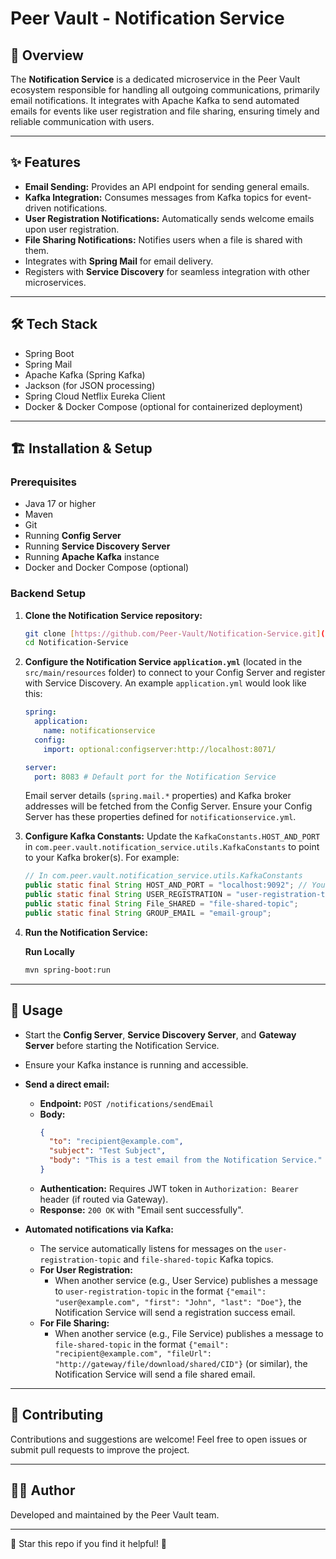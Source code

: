 # Peer Vault - Notification Service

## 🚀 Overview
The **Notification Service** is a dedicated microservice in the Peer Vault ecosystem responsible for handling all outgoing communications, primarily email notifications. It integrates with Apache Kafka to send automated emails for events like user registration and file sharing, ensuring timely and reliable communication with users.

---

## ✨ Features
* **Email Sending:** Provides an API endpoint for sending general emails.
* **Kafka Integration:** Consumes messages from Kafka topics for event-driven notifications.
* **User Registration Notifications:** Automatically sends welcome emails upon user registration.
* **File Sharing Notifications:** Notifies users when a file is shared with them.
* Integrates with **Spring Mail** for email delivery.
* Registers with **Service Discovery** for seamless integration with other microservices.

---

## 🛠 Tech Stack
* Spring Boot
* Spring Mail
* Apache Kafka (Spring Kafka)
* Jackson (for JSON processing)
* Spring Cloud Netflix Eureka Client
* Docker & Docker Compose (optional for containerized deployment)

---

## 🏗 Installation & Setup

### Prerequisites
* Java 17 or higher
* Maven
* Git
* Running **Config Server**
* Running **Service Discovery Server**
* Running **Apache Kafka** instance
* Docker and Docker Compose (optional)

### Backend Setup

1.  **Clone the Notification Service repository:**
    ```bash
    git clone [https://github.com/Peer-Vault/Notification-Service.git](https://github.com/Peer-Vault/Notification-Service.git)
    cd Notification-Service
    ```

2.  **Configure the Notification Service `application.yml`** (located in the `src/main/resources` folder) to connect to your Config Server and register with Service Discovery. An example `application.yml` would look like this:
    ```yaml
    spring:
      application:
        name: notificationservice
      config:
        import: optional:configserver:http://localhost:8071/

    server:
      port: 8083 # Default port for the Notification Service
    ```
    Email server details (`spring.mail.*` properties) and Kafka broker addresses will be fetched from the Config Server. Ensure your Config Server has these properties defined for `notificationservice.yml`.

3.  **Configure Kafka Constants:**
    Update the `KafkaConstants.HOST_AND_PORT` in `com.peer.vault.notification_service.utils.KafkaConstants` to point to your Kafka broker(s). For example:
    ```java
    // In com.peer.vault.notification_service.utils.KafkaConstants
    public static final String HOST_AND_PORT = "localhost:9092"; // Your Kafka broker address
    public static final String USER_REGISTRATION = "user-registration-topic";
    public static final String File_SHARED = "file-shared-topic";
    public static final String GROUP_EMAIL = "email-group";
    ```

4.  **Run the Notification Service:**

    **Run Locally**
    ```bash
    mvn spring-boot:run
    ```

  

---

## 🎯 Usage
* Start the **Config Server**, **Service Discovery Server**, and **Gateway Server** before starting the Notification Service.
* Ensure your Kafka instance is running and accessible.

* **Send a direct email:**
    * **Endpoint:** `POST /notifications/sendEmail`
    * **Body:**
        ```json
        {
          "to": "recipient@example.com",
          "subject": "Test Subject",
          "body": "This is a test email from the Notification Service."
        }
        ```
    * **Authentication:** Requires JWT token in `Authorization: Bearer` header (if routed via Gateway).
    * **Response:** `200 OK` with "Email sent successfully".

* **Automated notifications via Kafka:**
    * The service automatically listens for messages on the `user-registration-topic` and `file-shared-topic` Kafka topics.
    * **For User Registration:**
        * When another service (e.g., User Service) publishes a message to `user-registration-topic` in the format `{"email": "user@example.com", "first": "John", "last": "Doe"}`, the Notification Service will send a registration success email.
    * **For File Sharing:**
        * When another service (e.g., File Service) publishes a message to `file-shared-topic` in the format `{"email": "recipient@example.com", "fileUrl": "http://gateway/file/download/shared/CID"}` (or similar), the Notification Service will send a file shared email.

---

## 🤝 Contributing
Contributions and suggestions are welcome! Feel free to open issues or submit pull requests to improve the project.


---

## 👨‍💻 Author
Developed and maintained by the Peer Vault team.

---

🌟 Star this repo if you find it helpful! 🌟
